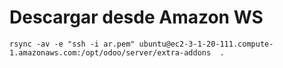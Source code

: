 # Descargar desde Amazon WS

```  
rsync -av -e "ssh -i ar.pem" ubuntu@ec2-3-1-20-111.compute-1.amazonaws.com:/opt/odoo/server/extra-addons  .
```  
